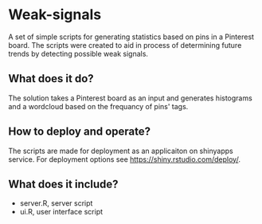 # Weak-signals

A set of simple scripts for generating statistics based on pins in a Pinterest board. The scripts were created to aid in process of determining future trends by detecting possible weak signals.

## What does it do?
The solution takes a Pinterest board as an input and generates histograms and a wordcloud based on the frequancy of pins' tags.

## How to deploy and operate?
The scripts are made for deployment as an applicaiton on shinyapps service. For deployment options see https://shiny.rstudio.com/deploy/.

## What does it include?
- server.R, server script
- ui.R, user interface script

